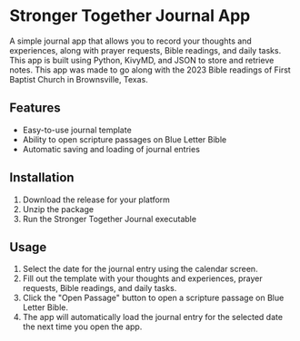 # Stronger Together Journal App

A simple journal app that allows you to record your thoughts and experiences, along with prayer requests, Bible readings, and daily tasks. This app is built using Python, KivyMD, and JSON to store and retrieve notes. This app was made to go along with the 2023 Bible readings of First Baptist Church in Brownsville, Texas. 

## Features

- Easy-to-use journal template
- Ability to open scripture passages on Blue Letter Bible
- Automatic saving and loading of journal entries

## Installation

1. Download the release for your platform
2. Unzip the package
3. Run the Stronger Together Journal executable

## Usage

1. Select the date for the journal entry using the calendar screen.
2. Fill out the template with your thoughts and experiences, prayer requests, Bible readings, and daily tasks.
3. Click the "Open Passage" button to open a scripture passage on Blue Letter Bible.
4. The app will automatically load the journal entry for the selected date the next time you open the app.
